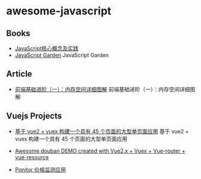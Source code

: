 # awesome-javascript

## Books
- [JavaScript核心概念及实践](http://icodeit.org/jsccp/) 
- [JavaScript Garden](http://bonsaiden.github.io/JavaScript-Garden/zh/) JavaScript Garden

## Article
- [前端基础进阶（一）：内存空间详细图解](http://www.jianshu.com/p/996671d4dcc4) 前端基础进阶（一）：内存空间详细图解

## Vuejs Projects
- [基于 vue2 + vuex 构建一个具有 45 个页面的大型单页面应用](https://github.com/bailicangdu/vue2-elm) 基于 vue2 + vuex 构建一个具有 45 个页面的大型单页面应用

- [Awesome douban DEMO created with Vue2.x + Vuex + Vue-router + vue-resource](https://github.com/jeneser/douban)

- [Ponitor 价格监测应用](https://github.com/giscafer/Ponitor)